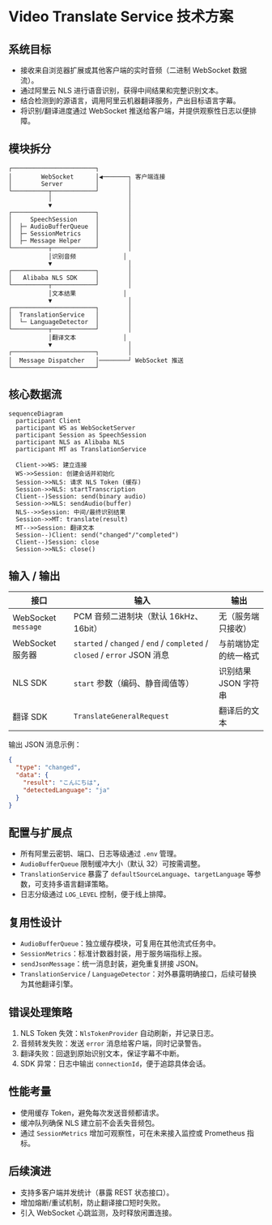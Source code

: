 # Video Translate Service 技术方案

## 系统目标

- 接收来自浏览器扩展或其他客户端的实时音频（二进制 WebSocket 数据流）。
- 通过阿里云 NLS 进行语音识别，获得中间结果和完整识别文本。
- 结合检测到的源语言，调用阿里云机器翻译服务，产出目标语言字幕。
- 将识别/翻译进度通过 WebSocket 推送给客户端，并提供观察性日志以便排障。

## 模块拆分

```text
┌───────────────────────┐
│        WebSocket      │◀───────┐ 客户端连接
│        Server         │        │
└──────────┬────────────┘        │
           │                     │
           ▼                     │
┌───────────────────────┐        │
│     SpeechSession     │        │
│  ├─ AudioBufferQueue  │        │
│  ├─ SessionMetrics    │        │
│  ├─ Message Helper    │        │
└──────────┬────────────┘        │
           │识别音频             │
           ▼                     │
┌───────────────────────┐        │
│   Alibaba NLS SDK     │        │
└──────────┬────────────┘        │
           │文本结果             │
           ▼                     │
┌───────────────────────┐        │
│  TranslationService   │        │
│  └─ LanguageDetector  │        │
└──────────┬────────────┘        │
           │翻译文本             │
           ▼                     │
┌───────────────────────┐        │
│  Message Dispatcher   │────────┘ WebSocket 推送
└───────────────────────┘
```

## 核心数据流

```mermaid
sequenceDiagram
  participant Client
  participant WS as WebSocketServer
  participant Session as SpeechSession
  participant NLS as Alibaba NLS
  participant MT as TranslationService

  Client->>WS: 建立连接
  WS->>Session: 创建会话并初始化
  Session->>NLS: 请求 NLS Token (缓存)
  Session->>NLS: startTranscription
  Client--)Session: send(binary audio)
  Session->>NLS: sendAudio(buffer)
  NLS-->>Session: 中间/最终识别结果
  Session->>MT: translate(result)
  MT-->>Session: 翻译文本
  Session--)Client: send("changed"/"completed")
  Client--)Session: close
  Session->>NLS: close()
```

## 输入 / 输出

| 接口 | 输入 | 输出 |
| ---- | ---- | ---- |
| WebSocket `message` | PCM 音频二进制块（默认 16kHz、16bit） | 无（服务端只接收） |
| WebSocket 服务器 | `started` / `changed` / `end` / `completed` / `closed` / `error` JSON 消息 | 与前端协定的统一格式 |
| NLS SDK | `start` 参数（编码、静音阈值等） | 识别结果 JSON 字符串 |
| 翻译 SDK | `TranslateGeneralRequest` | 翻译后的文本 |

输出 JSON 消息示例：
```json
{
  "type": "changed",
  "data": {
    "result": "こんにちは",
    "detectedLanguage": "ja"
  }
}
```

## 配置与扩展点

- 所有阿里云密钥、端口、日志等级通过 `.env` 管理。
- `AudioBufferQueue` 限制缓冲大小（默认 32）可按需调整。
- `TranslationService` 暴露了 `defaultSourceLanguage`、`targetLanguage` 等参数，可支持多语言翻译策略。
- 日志分级通过 `LOG_LEVEL` 控制，便于线上排障。

## 复用性设计

- `AudioBufferQueue`：独立缓存模块，可复用在其他流式任务中。
- `SessionMetrics`：标准计数器封装，用于服务端指标上报。
- `sendJsonMessage`：统一消息封装，避免重复拼接 JSON。
- `TranslationService` / `LanguageDetector`：对外暴露明确接口，后续可替换为其他翻译引擎。

## 错误处理策略

1. NLS Token 失效：`NlsTokenProvider` 自动刷新，并记录日志。
2. 音频转发失败：发送 `error` 消息给客户端，同时记录警告。
3. 翻译失败：回退到原始识别文本，保证字幕不中断。
4. SDK 异常：日志中输出 `connectionId`，便于追踪具体会话。

## 性能考量

- 使用缓存 Token，避免每次发送音频都请求。
- 缓冲队列确保 NLS 建立前不会丢失音频包。
- 通过 `SessionMetrics` 增加可观察性，可在未来接入监控或 Prometheus 指标。

## 后续演进

- 支持多客户端并发统计（暴露 REST 状态接口）。
- 增加熔断/重试机制，防止翻译接口短时失败。
- 引入 WebSocket 心跳监测，及时释放闲置连接。

